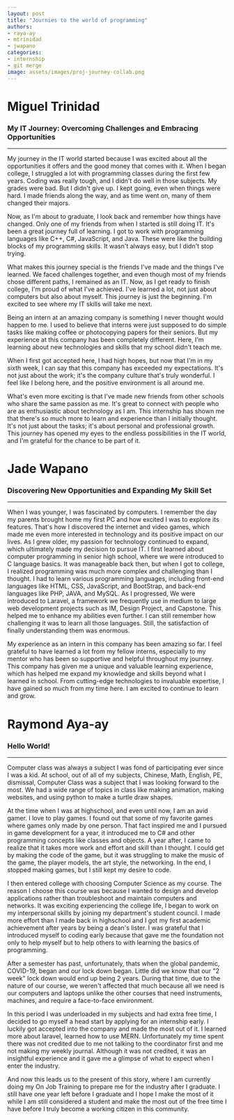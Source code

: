 ```yaml
---
layout: post
title: "Journies to the world of programming"
authors: 
- raya-ay
- mtrinidad
- jwapano
categories: 
- internship
- git merge
image: assets/images/proj-journey-collab.png
---
```


# Miguel Trinidad
### My IT Journey: Overcoming Challenges and Embracing Opportunities
---
My journey in the IT world started because I was excited about all the opportunities it offers and the good money that comes with it. When I began college, I struggled a lot with programming classes during the first few years. Coding was really tough, and I didn't do well in those subjects. My grades were bad. But I didn't give up. I kept going, even when things were hard. I made friends along the way, and as time went on, many of them changed their majors.

Now, as I'm about to graduate, I look back and remember how things have changed. Only one of my friends from when I started is still doing IT. It's been a great journey full of learning. I got to work with programming languages like C++, C#, JavaScript, and Java. These were like the building blocks of my programming skills. It wasn't always easy, but I didn't stop trying.

What makes this journey special is the friends I've made and the things I've learned. We faced challenges together, and even though most of my friends chose different paths, I remained as an IT. Now, as I get ready to finish college, I'm proud of what I've achieved. I've learned a lot, not just about computers but also about myself. This journey is just the beginning. I'm excited to see where my IT skills will take me next.

Being an intern at an amazing company is something I never thought would happen to me. I used to believe that interns were just supposed to do simple tasks like making coffee or photocopying papers for their seniors. But my experience at this company has been completely different. Here, I'm learning about new technologies and skills that my school didn't teach me.

When I first got accepted here, I had high hopes, but now that I'm in my sixth week, I can say that this company has exceeded my expectations. It's not just about the work; it's the company culture that's truly wonderful. I feel like I belong here, and the positive environment is all around me.

What's even more exciting is that I've made new friends from other schools who share the same passion as me. It's great to connect with people who are as enthusiastic about technology as I am. This internship has shown me that there's so much more to learn and experience than I initially thought. It's not just about the tasks; it's about personal and professional growth. This journey has opened my eyes to the endless possibilities in the IT world, and I'm grateful for the chance to be part of it.

# Jade Wapano
### Discovering New Opportunities and Expanding My Skill Set
---
When I was younger, I was fascinated by computers. I remember the day my parents brought home my first PC and how excited I was to explore its features. That's how I discovered the internet and video games, which made me even more interested in technology and its positive impact on our lives. As I grew older, my passion for technology continued to expand, which ultimately made my decision to pursue IT. I first learned about computer programming in senior high school, where we were introduced to C language basics. It was manageable back then, but when I got to college, I realized programming was much more complex and challenging than I thought. I had to learn various programming languages, including front-end languages like HTML, CSS, JavaScript, and BootStrap, and back-end languages like PHP, JAVA, and MySQL. As I progressed, We were introduced to Laravel, a framework we frequently use in medium to large web development projects such as IM, Design Project, and Capstone. This helped me to enhance my abilities even further. I can still remember how challenging it was to learn all those languages. Still, the satisfaction of finally understanding them was enormous. 

My experience as an intern in this company has been amazing so far. I feel grateful to have learned a lot from my fellow interns, especially to my mentor who has been so supportive and helpful throughout my journey. This company has given me a unique and valuable learning experience, which has helped me expand my knowledge and skills beyond what I learned in school. From cutting-edge technologies to invaluable expertise, I have gained so much from my time here. I am excited to continue to learn and grow.

# Raymond Aya-ay
### Hello World!
---
Computer class was always a subject I was fond of participating ever since I was a kid. At school, out of all of my subjects, Chinese, Math, English, PE, dismissal, Computer Class was a subject that I was looking forward to the most. We had a wide range of topics in class like making animation, making websites, and using python to make a turtle draw shapes.

At the time when I was at highschool, and even until now, I am an avid gamer. I love to play games. I found out that some of my favorite games where games only made by one person. That fact inspired me and I pursued in game development for a year, it introduced me to C# and other programming concepts like classes and objects. A year after, I came to realize that it takes more work and effort and skill than I thought. I could get by making the code of the game, but it was struggling to make the music of the game, the player models, the art style, the networking. In the end, I stopped making games, but I still kept my desire to code.

I then entered college with choosing Computer Science as my course. The reason I choose this course was because I wanted to design and develop applications rather than troubleshoot and maintain computers and networks. It was exciting experiencing the college life, I began to work on my interpersonal skills by joining my department's student council. I made more effort than I made back in highschool and I got my first academic achievement after years by being a dean's lister. I was grateful that I introduced myself to coding early because that gave me the foundation not only to help myself but to help others to with learning the basics of programming. 

After a semester has past, unfortunately, thats when the global pandemic, COVID-19, began and our lock down began. Little did we know that our "2 week" lock down would end up being 2 years. During that time, due to the nature of our course, we weren't affected that much because all we need is our computers and laptops unlike the other courses that need instruments, machines, and require a face-to-face environment. 

In this period I was underloaded in my subjects and had extra free time, I decided to go myself a head start by applying for an internship early. I luckily got accepted into the company and made the most out of it. I learned more about laravel, learned how to use MERN. Unfortunately my time spent there was not credited due to me not talking to the coordinator first and me not making my weekly journal. Although it was not credited, it was an insightful experience and it gave me a glimpse of what to expect when I enter the industry.

And now this leads us to the present of this story, where I am currently doing my On Job Training to prepare me for the industry after I graduate. I still have one year left before I graduate and I hope I make the most of it while I am still considered a student and make the most out of the free time I have before I truly become a working citizen in this community.